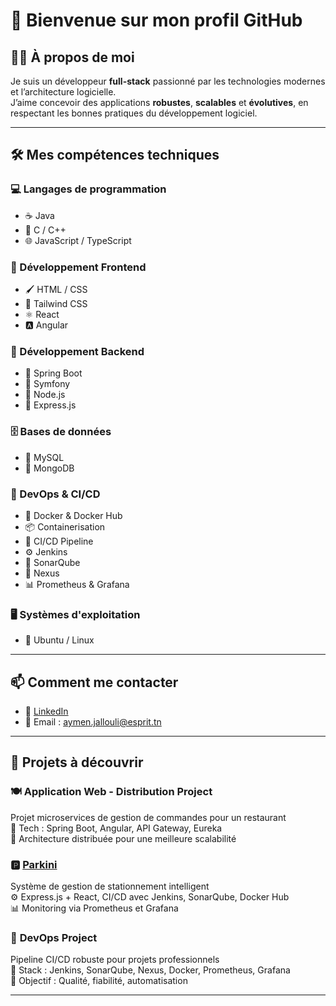 # 👋 Bienvenue sur mon profil GitHub

## 👨‍💻 À propos de moi

Je suis un développeur **full-stack** passionné par les technologies modernes et l’architecture logicielle.  
J’aime concevoir des applications **robustes**, **scalables** et **évolutives**, en respectant les bonnes pratiques du développement logiciel.

---

## 🛠️ Mes compétences techniques

### 💻 Langages de programmation
- ☕ Java  
- 🧠 C / C++  
- 🌐 JavaScript / TypeScript  

### 🎨 Développement Frontend
- 🖌️ HTML / CSS  
- 💨 Tailwind CSS  
- ⚛️ React  
- 🅰️ Angular  

### 🔧 Développement Backend
- 🌱 Spring Boot  
- 🧱 Symfony  
- 🧩 Node.js  
- 🚂 Express.js  

### 🗄️ Bases de données
- 🐬 MySQL  
- 🍃 MongoDB  

### 🚀 DevOps & CI/CD
- 🐳 Docker & Docker Hub  
- 📦 Containerisation  
- 🔄 CI/CD Pipeline  
- ⚙️ Jenkins  
- 🧽 SonarQube  
- 📡 Nexus  
- 📊 Prometheus & Grafana  

### 🖥️ Systèmes d'exploitation
- 🐧 Ubuntu / Linux  

---

## 📫 Comment me contacter

- 🔗 [LinkedIn](https://www.linkedin.com/in/ton-profil)  
- 📧 Email : aymen.jallouli@esprit.tn

---

## 🚀 Projets à découvrir

### 🍽️ **Application Web - Distribution Project**
Projet microservices de gestion de commandes pour un restaurant  
🔧 Tech : Spring Boot, Angular, API Gateway, Eureka  
📐 Architecture distribuée pour une meilleure scalabilité  

### 🅿️ [**Parkini**](https://github.com/PiDev-2025/Parkini)  
Système de gestion de stationnement intelligent  
⚙️ Express.js + React, CI/CD avec Jenkins, SonarQube, Docker Hub  
📊 Monitoring via Prometheus et Grafana  

### 🧪 **DevOps Project**  
Pipeline CI/CD robuste pour projets professionnels  
🔧 Stack : Jenkins, SonarQube, Nexus, Docker, Prometheus, Grafana  
🎯 Objectif : Qualité, fiabilité, automatisation

---

